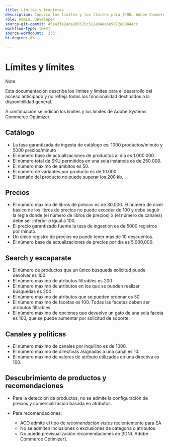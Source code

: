 ```yaml
---
title: Límites y fronteras
description: Conozca los límites y los límites para [!DNL Adobe Commerce Optimizer] asegurarse de que satisface las necesidades de su negocio.
role: Admin, Developer
source-git-commit: 45a43fe2ada206515c512a04aa6e9072e08844cc
workflow-type: tm+mt
source-wordcount: '335'
ht-degree: 0%

---
```


# Límites y límites

>[!NOTE]
>
>Esta documentación describe los límites y límites para el desarrollo del acceso anticipado y no refleja todos los funcionalidad destinados a la disponibilidad general.

A continuación se indican los límites y los límites de Adobe Systems Commerce Optimizer.

## Catálogo

- La tasa garantizada de ingesta de catálogo es: 1000 productos/minuto y 5000 precios/minuto
- El número base de actualizaciones de productos al día es 1.000.000.
- El número total de SKU permitidos en una sola instancia es de 250 000. 
- El número máximo de ámbitos es 50.
- El número de variantes por producto es de 10.000.
- El tamaño del producto no puede superar los 200 kb.

## Precios

- El número máximo de libros de precios es de 30.000. El número de nivel básico de los libros de precios no puede exceder de 100 y debe seguir la regla donde (el número de libros de precios) x (el número de canales) debe ser inferior o igual a 100.
- El precio garantizado fuente la tasa de ingestión es de 5000 registros por minuto.
- Un único registro de precios no puede tener más de 10 descuentos.
- El número base de actualizaciones de precios por día es 5,000,000.

## Search y escaparate

- El número de productos que un único búsqueda solicitud puede devolver es 100.
- El número máximo de atributos filtrables es 200
- El número máximo de atributos en los que se pueden realizar búsquedas es 200
- El número máximo de atributos que se pueden ordenar es 50
- El número máximo de facetas es 100. Todas las facetas deben ser atributos filtrables.
- El número máximo de opciones que devuelve un gato de una sola faceta es 100, que se puede aumentar por solicitud de soporte.

## Canales y políticas

- El número máximo de canales por inquilino es de 1000.
- El número máximo de directivas asignadas a una canal es 10.
- El número máximo de valores de atributo utilizados en una directiva es 100. 

## Descubrimiento de productos y recomendaciones

- Para la detección de productos, no se admite la configuración de precios y comercialización basada en atributos.
- Para recomendaciones:

   - ACO admite el tipo de _recomendación vistos_ recientemente para EA
   - No se admiten inclusiones o exclusiones de categoría o atributos.
   - No puede previsualización recomendaciones en [!DNL Adobe Commerce Optimizer].
